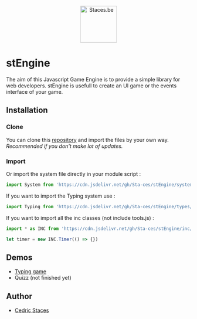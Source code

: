 <p style="text-align:center;"><img src="https://staces.be/wp-content/uploads/2024/02/Traits.png" width="100" alt="Staces.be"></p>

# stEngine
The aim of this Javascript Game Engine is to provide a simple library for web developers. stEngine is usefull to create an UI game or the events interface of your game.

## Installation
### Clone
You can clone this [repository](https://github.com/Sta-ces/stEngine) and import the files by your own way.<br>
<em>Recommended if you don't make lot of updates.</em>

### Import
Or import the system file directly in your module script :
```javascript
import System from 'https://cdn.jsdelivr.net/gh/Sta-ces/stEngine/system.js'
```
If you want to import the Typing system use :
```javascript
import Typing from 'https://cdn.jsdelivr.net/gh/Sta-ces/stEngine/types/typing.js'
```
If you want to import all the inc classes (not include tools.js) :
```javascript
import * as INC from 'https://cdn.jsdelivr.net/gh/Sta-ces/stEngine/inc/inc.js'
```
```javascript
let timer = new INC.Timer(() => {})
```

## Demos
- [Typing game](https://clavite.staces.be/)
- Quizz (not finished yet)

## Author
- [Cedric Staces](https://staces.be/)
